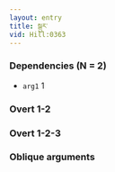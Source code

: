 ```yaml
---
layout: entry
title: སྒུར་
vid: Hill:0363
---
```

### Dependencies (N = 2)
* `arg1` 1


### Overt 1-2


### Overt 1-2-3


### Oblique arguments
